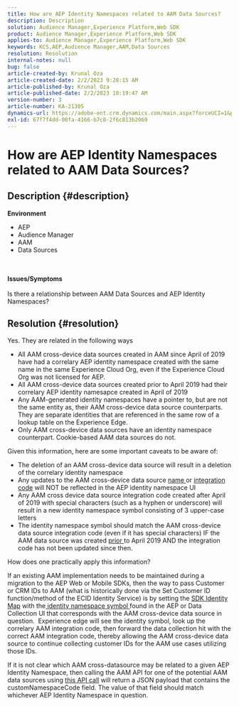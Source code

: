 ```yaml
---
title: How are AEP Identity Namespaces related to AAM Data Sources?
description: Description
solution: Audience Manager,Experience Platform,Web SDK
product: Audience Manager,Experience Platform,Web SDK
applies-to: Audience Manager,Experience Platform,Web SDK
keywords: KCS,AEP,Audience Manager,AAM,Data Sources
resolution: Resolution
internal-notes: null
bug: false
article-created-by: Krunal Oza
article-created-date: 2/2/2023 9:28:15 AM
article-published-by: Krunal Oza
article-published-date: 2/2/2023 10:19:47 AM
version-number: 3
article-number: KA-21305
dynamics-url: https://adobe-ent.crm.dynamics.com/main.aspx?forceUCI=1&pagetype=entityrecord&etn=knowledgearticle&id=c8e2b6e6-dba2-ed11-aad1-6045bd006149
exl-id: 67f7f4dd-00fa-4166-b7c8-2f6c813b2069
---
```

# How are AEP Identity Namespaces related to AAM Data Sources?

## Description {#description}

<b>Environment</b>
- AEP
- Audience Manager
- AAM
- Data Sources

<br> <br><b>Issues/Symptoms</b><br> <br>Is there a relationship between AAM Data Sources and AEP Identity Namespaces?

## Resolution {#resolution}


Yes. They are related in the following ways

- All AAM cross-device data sources created in AAM since April of 2019 have had a correlary AEP identity namespace created with the same name in the same Experience Cloud Org, even if the Experience Cloud Org was not licensed for AEP.
- All AAM cross-device data sources created prior to April 2019 had their correlary AEP identity namesapce created in April of 2019
- Any AAM-generated identity namespaces have a pointer to, but are not the same entity as, their AAM cross-device data source counterparts. They are separate identities that are referenced in the same row of a lookup table on the Experience Edge.
- Only AAM cross-device data sources have an identity namespace counterpart. Cookie-based AAM data sources do not.


Given this information, here are some important caveats to be aware of:

- The deletion of an AAM cross-device data source will result in a deletion of the correlary identity namespace
- Any updates to the AAM cross-device data source <u>name </u>or <u>integration code</u> will NOT be reflected in the AEP identity namespace UI
- Any AAM cross device data source integration code created after April of 2019 with special characters (such as a hyphen or underscore) will result in a new identity namespace symbol consisting of 3 upper-case letters
- The identity namespace symbol should match the AAM cross-device data source integration code (even if it has special characters) IF the AAM data source was created <u>prior </u>to April 2019 AND the integration code has not been updated since then.


How does one practically apply this information?

If an existing AAM implementation needs to be maintained during a migration to the AEP Web or Mobile SDKs, then the way to pass Customer or CRM IDs to AAM (what is historically done via the Set Customer ID function/method of the ECID Identity Service) is by setting the [SDK Identity Map](https://experienceleague.adobe.com/docs/experience-platform/edge/identity/overview.html?lang=en) with the<u> identity namespace symbol </u>found in the AEP or Data Collection UI that corresponds with the AAM cross-device data source in question.  Experience edge will see the identity symbol, look up the correlary AAM integration code, then forward the data collection hit with the correct AAM integration code, thereby allowing the AAM cross-device data source to continue collecting customer IDs for the AAM use cases utilizing those IDs.

If it is not clear which AAM cross-datasource may be related to a given AEP Identity Namespace, then calling the AAM API for one of the potential AAM data sources using [this API call](https://vhttps://bank.demdex.com/portal/swagger/index.html#/Data%20Source%20API/get_datasources__dataSourceId_) will return a JSON payload that contains the customNamespaceCode field. The value of that field should match whichever AEP Identity Namespace in question.
